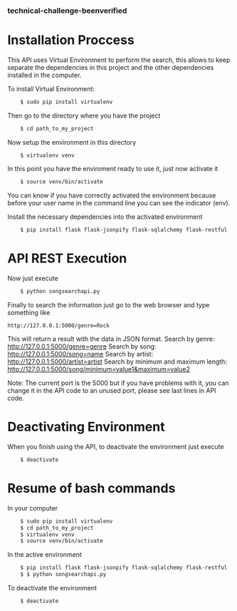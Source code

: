 ### technical-challenge-beenverified

# Installation Proccess
This API uses Virtual Environment to perform the search, this allows to keep separate the dependencies in this project and the other
dependencies installed in the computer.

To install Virtual Environment:
```bash
    $ sudo pip install virtualenv
```

Then go to the directory where you have the project
```bash
	$ cd path_to_my_project
```

Now setup the environment in this directory
```bash
	$ virtualenv venv
```

In this point you have the enviroment ready to use it, just now activate it
```bash
	$ source venv/bin/activate
```

You can know if you have correctly activated the environment because before your user name in the command line you can see the indicator (env).

Install the necessary dependencies into the activated environment
```bash
	$ pip install flask flask-jsonpify flask-sqlalchemy flask-restful
```

# API REST Execution

Now just execute
```bash
	$ python songsearchapi.py
```

Finally to search the information just go to the web browser and type something like

	http://127.0.0.1:5000/genre=Rock

This will return a result with the data in JSON format.
Search by genre:  http://127.0.0.1:5000/genre=genre
Search by song:   http://127.0.0.1:5000/song=name
Search by artist: http://127.0.0.1:5000/artist=artist
Search by minimum and maximum length: http://127.0.0.1:5000/song/minimum=value1&maximum=value2

Note: The current port is the 5000 but if you have problems with it, you can change it in the API code to an unused port, please see last lines in API code.

# Deactivating Environment
When you finish using the API, to deactivate the environment just execute
```bash
	$ deactivate
```

# Resume of bash commands
In your computer
```bash
    $ sudo pip install virtualenv
    $ cd path_to_my_project
    $ virtualenv venv
    $ source venv/bin/activate
```
In the active environment
```bash
    $ pip install flask flask-jsonpify flask-sqlalchemy flask-restful
    $ $ python songsearchapi.py
```
To deactivate the environment
```bash
    $ deactivate
```